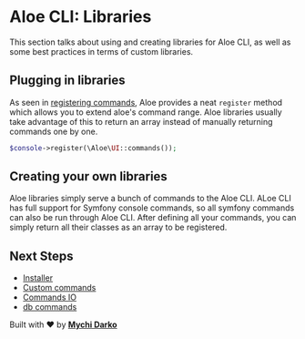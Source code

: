 # Aloe CLI: Libraries

This section talks about using and creating libraries for Aloe CLI, as well as some best practices in terms of custom libraries.

## Plugging in libraries

As seen in [registering commands](aloe-cli/v/1.0/commands/custom?id=registering-commands), Aloe provides a neat `register` method which allows you to extend aloe's command range. Aloe libraries usually take advantage of this to return an array instead of manually returning commands one by one.

```php
$console->register(\Aloe\UI::commands());
```

## Creating your own libraries

Aloe libraries simply serve a bunch of commands to the Aloe CLI. ALoe CLI has full support for Symfony console commands, so all symfony commands can also be run through Aloe CLI. After defining all your commands, you can simply return all their classes as an array to be registered.

## Next Steps

- [Installer](/aloe-cli/v/1.1.0-beta/installer)
- [Custom commands](/aloe-cli/v/1.1.0-beta/commands/custom)
- [Commands IO](/aloe-cli/v/1.1.0-beta/commands/io)
- [db commands](/aloe-cli/v/1.1.0-beta/db-commands)

Built with ❤ by [**Mychi Darko**](//mychi.netlify.app)
